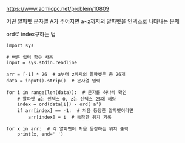 https://www.acmicpc.net/problem/10809

어떤 알파벳 문자열 A가 주어지면 a~z까지의 알파벳을 인덱스로 나타내는 문제

ord로 index구하는 법

```
import sys

# 빠른 입력 함수 사용
input = sys.stdin.readline

arr = [-1] * 26  # a부터 z까지의 알파벳은 총 26개
data = input().strip()  # 문자열 입력

for i in range(len(data)):  # 문자를 하나씩 확인
    # 알파벳 a는 인덱스 0, z는 인덱스 25에 해당
    index = ord(data[i]) - ord('a')
    if arr[index] == -1:  # 처음 등장한 알파벳이라면
        arr[index] = i  # 등장한 위치 기록

for x in arr:  # 각 알파벳이 처음 등장하는 위치 출력
    print(x, end=' ')

```
